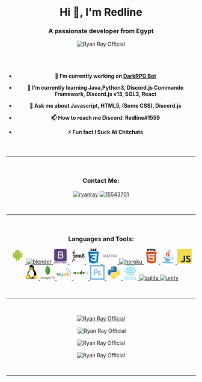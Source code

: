 <h1 align="center">Hi 👋, I'm Redline</h1>
<h3 align="center">A passionate developer from Egypt</h3>
<p align="center"> <img src="https://komarev.com/ghpvc/?username=ryan-ray-official&label=Profile%20views&color=0e75b6&style=flat" alt="Ryan Ray Official" /> </p>
<br />
<br />
<h4 align="center">

- 🔭 I’m currently working on **[DarkRPG Bot](https://discord.gg/darkwarriors)**

- 🌱 I’m currently learning **Java,Python3, Discord.js Commando Framework, Discord.js v13, SQL3, React**

- 💬 Ask me about **Javascript, HTML5, (Some CSS), Discord.js**

- 📫 How to reach me **Discord: Redline#1559**

- ⚡ Fun fact **I Suck At Chitchats**
</h5>

<br>
<hr style="border-radius: 40px;">
<br>

<h3 align="center">Contact Me:</h3>
<p align="center">
<a href="https://dev.to/ryanray" target="blank"><img align="center" src="https://cdn.jsdelivr.net/npm/simple-icons@3.0.1/icons/dev-dot-to.svg" alt="ryanray" height="30" width="40" /></a>
<a href="https://stackoverflow.com/users/15543701" target="blank"><img align="center" src="https://raw.githubusercontent.com/rahuldkjain/github-profile-readme-generator/master/src/images/icons/Social/stack-overflow.svg" alt="15543701" height="30" width="40" /></a>
</p>

<br>
<hr style="border-radius: 40px;">
<br>

<h3 align="center">Languages and Tools:</h3>
<p align="center"> <a href="https://developer.android.com" target="_blank"> <img src="https://raw.githubusercontent.com/devicons/devicon/master/icons/android/android-original-wordmark.svg" alt="android" width="40" height="40"/> </a> <a href="https://www.blender.org/" target="_blank"> <img src="https://download.blender.org/branding/community/blender_community_badge_white.svg" alt="blender" width="40" height="40"/> </a> <a href="https://getbootstrap.com" target="_blank"> <img src="https://raw.githubusercontent.com/devicons/devicon/master/icons/bootstrap/bootstrap-plain-wordmark.svg" alt="bootstrap" width="40" height="40"/> </a> <a href="https://canvasjs.com" target="_blank"> <img src="https://raw.githubusercontent.com/Hardik0307/Hardik0307/master/assets/canvasjs-charts.svg" alt="canvasjs" width="40" height="40"/> </a> <a href="https://www.w3schools.com/css/" target="_blank"> <img src="https://raw.githubusercontent.com/devicons/devicon/master/icons/css3/css3-original-wordmark.svg" alt="css3" width="40" height="40"/> </a> <a href="https://expressjs.com" target="_blank"> <img src="https://raw.githubusercontent.com/devicons/devicon/master/icons/express/express-original-wordmark.svg" alt="express" width="40" height="40"/> </a> <a href="https://heroku.com" target="_blank"> <img src="https://www.vectorlogo.zone/logos/heroku/heroku-icon.svg" alt="heroku" width="40" height="40"/> </a> <a href="https://www.w3.org/html/" target="_blank"> <img src="https://raw.githubusercontent.com/devicons/devicon/master/icons/html5/html5-original-wordmark.svg" alt="html5" width="40" height="40"/> </a> <a href="https://www.java.com" target="_blank"> <img src="https://raw.githubusercontent.com/devicons/devicon/master/icons/java/java-original.svg" alt="java" width="40" height="40"/> </a> <a href="https://developer.mozilla.org/en-US/docs/Web/JavaScript" target="_blank"> <img src="https://raw.githubusercontent.com/devicons/devicon/master/icons/javascript/javascript-original.svg" alt="javascript" width="40" height="40"/> </a> <a href="https://www.linux.org/" target="_blank"> <img src="https://raw.githubusercontent.com/devicons/devicon/master/icons/linux/linux-original.svg" alt="linux" width="40" height="40"/> </a> <a href="https://www.mongodb.com/" target="_blank"> <img src="https://raw.githubusercontent.com/devicons/devicon/master/icons/mongodb/mongodb-original-wordmark.svg" alt="mongodb" width="40" height="40"/> </a> <a href="https://www.mysql.com/" target="_blank"> <img src="https://raw.githubusercontent.com/devicons/devicon/master/icons/mysql/mysql-original-wordmark.svg" alt="mysql" width="40" height="40"/> </a> <a href="https://nodejs.org" target="_blank"> <img src="https://raw.githubusercontent.com/devicons/devicon/master/icons/nodejs/nodejs-original-wordmark.svg" alt="nodejs" width="40" height="40"/> </a> <a href="https://www.photoshop.com/en" target="_blank"> <img src="https://raw.githubusercontent.com/devicons/devicon/master/icons/photoshop/photoshop-line.svg" alt="photoshop" width="40" height="40"/> </a> <a href="https://www.python.org" target="_blank"> <img src="https://raw.githubusercontent.com/devicons/devicon/master/icons/python/python-original.svg" alt="python" width="40" height="40"/> </a> <a href="https://reactjs.org/" target="_blank"> <img src="https://raw.githubusercontent.com/devicons/devicon/master/icons/react/react-original-wordmark.svg" alt="react" width="40" height="40"/> </a> <a href="https://www.sqlite.org/" target="_blank"> <img src="https://www.vectorlogo.zone/logos/sqlite/sqlite-icon.svg" alt="sqlite" width="40" height="40"/> </a> <a href="https://unity.com/" target="_blank"> <img src="https://www.vectorlogo.zone/logos/unity3d/unity3d-icon.svg" alt="unity" width="40" height="40"/> </a> </p>

<br>
<hr style="border-radius: 40px;">
<br>

<p align="center"> <a href="https://github.com/ryo-ma/github-profile-trophy"><img src="https://github-profile-trophy.vercel.app/?username=ryan-ray-official" alt="Ryan Ray Official" /></a> </p>
<p align="center">&nbsp;<img align="center" src="https://github-readme-stats.vercel.app/api?username=ryan-ray-official&show_icons=true&locale=en" alt="Ryan Ray Official" /></p>

<p align="center"><img align="center" src="https://github-readme-streak-stats.herokuapp.com/?user=ryan-ray-official&" alt="Ryan Ray Official" /></p>


<p align="center"><img align="center" src="https://github-readme-stats.vercel.app/api/top-langs?username=ryan-ray-official&show_icons=true&locale=en&layout=compact" alt="Ryan Ray Official" /></p>

<br>
<hr>
<br>


